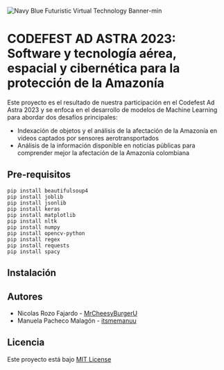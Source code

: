 ![Navy Blue Futuristic Virtual Technology Banner-min](https://github.com/DebuggingDynamos/Codefest/assets/98624209/c1d5253c-7dab-46eb-8893-2d69c31406c8)

# CODEFEST AD ASTRA 2023: Software y tecnología aérea, espacial y cibernética para la protección de la Amazonía
Este proyecto es el resultado de nuestra participación en el Codefest Ad Astra 2023 y se enfoca en el desarrollo de modelos de Machine Learning para abordar dos desafíos principales: 
- Indexación de objetos y el análisis de la afectación de la Amazonía en videos captados por sensores aerotransportados
- Análisis de la información disponible en noticias públicas para comprender mejor la afectación de la Amazonía colombiana
## Pre-requisitos
~~~~
pip install beautifulsoup4
pip install joblib
pip install jsonlib
pip install keras
pip install matplotlib
pip install nltk
pip install numpy
pip install opencv-python
pip install regex
pip install requests
pip install spacy
~~~~
## Instalación
## Autores
- Nicolas Rozo Fajardo - [MrCheesyBurgerU](https://github.com/MrCheesyBurgerU)
- Manuela Pacheco Malagón - [itsmemanuu](https://github.com/itsmemanuu)
## Licencia
Este proyecto está bajo [MIT License](https://github.com/DebuggingDynamos/Codefest/blob/main/LICENSE)

